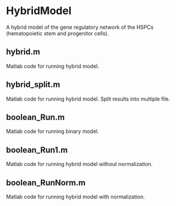 # HybridModel
A hybrid model of the gene regulatory network of the HSPCs (hematopoietic stem and progenitor cells).

## hybrid.m
Matlab code for running hybrid model.

## hybrid_split.m
Matlab code for running hybrid model. Split results into multiple file.

## boolean_Run.m
Matlab code for running binary model.

## boolean_Run1.m
Matlab code for running hybrid model without normalization.

## boolean_RunNorm.m
Matlab code for running hybrid model with normalization.

